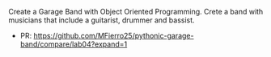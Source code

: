 Create a Garage Band with Object Oriented Programming.
Crete a band with musicians that include a guitarist, drummer and bassist.

- PR: https://github.com/MFierro25/pythonic-garage-band/compare/lab04?expand=1

